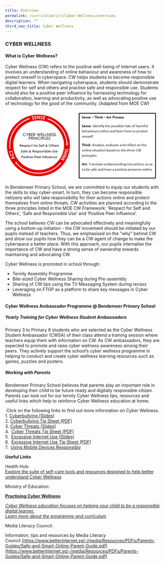 ```yaml
---
title: Overview
permalink: /curriculum/ict/Cyber-Wellness/overview
description: ""
third_nav_title: Cyber Wellness
---
```

### CYBER WELLNESS

#### What is Cyber Wellness?

Cyber Wellness (CW) refers to the positive well-being of Internet users. It involves an understanding of online behaviour and awareness of how to protect oneself in cyberspace. CW helps students to become responsible digital learners. When navigating cyberspace, students should demonstrate respect for self and others and practise safe and responsible use. Students should also be a positive peer influence by harnessing technology for collaboration, learning and productivity, as well as advocating positive use of technology for the good of the community. (Adapted from MOE CW)  

![CW1.jpg](/images/CW1.jpg)

In Bendemeer Primary School, we are committed to equip our students with the skills to stay cyber-smart. In turn, they can become responsible netizens who will take responsibility for their actions online and protect themselves from online threats. CW activities are planned according to the three principles listed in the MOE CW Framework: ‘Respect for Self and Others’, ‘Safe and Responsible Use’ and ‘Positive Peer Influence’.  
  
The school believes CW can be advocated effectively and meaningfully using a bottom-up initiation - the CW movement should be initiated by our pupils instead of teachers. Thus, we emphasised on the "why" behind CW and show our pupils how they can be a CW agent of change to make the cyberspace a better place. With this approach, our pupils internalise the importance of CW and have a strong sense of ownership towards maintaining and advocating CW.

Cyber Wellness is promoted in school through:

*   Termly Assembly Programme
*   Bite-sized Cyber Wellness Sharing during Pre-assembly
*   Sharing of CW tips using the TV Messaging System during recess
*   Leveraging on FTGP as a platform to share key messages in Cyber Wellness

#### Cyber Wellness Ambassador Programme @ Bendemeer Primary School

##### Yearly Training for Cyber Wellness Student Ambassadors

Primary 3 to Primary 6 students who are selected as the Cyber Wellness Student Ambassador (CWSA) of their class attend a training session where teachers equip them with information on CW. As CW ambassadors, they are expected to promote and raise cyber wellness awareness among their peers. They actively support the school’s cyber wellness programme in helping to conduct and create cyber wellness learning resources such as games, puzzles and posters.

  

##### Working with Parents  
Bendemeer Primary School believes that parents play an important role in developing their child to be future ready and digitally responsible citizen.  Parents can look out for our termly Cyber Wellness tips, resources and useful links which help to reinforce Cyber Wellness education at home.  

 Click on the following links to find out more information on Cyber Wellness. <br>
 1. [Cyberbullying (Slides)](https://bendemeerpri-moe-edu-sg-admin.cwp.sg/qql/slot/u740/Cyberwellness/Cyber%20Bullying%20Slides_Parents.pptx) <br>
 2. [Cyberbullying Tip Sheet (PDF)](/files/Cyber%20Bullying%20Tip%20Sheet_Parents.pdf) <br>
 3. [Cyber Threats (Slides)](https://bendemeerpri-moe-edu-sg-admin.cwp.sg/qql/slot/u939/Cyberthreats%20%202017.pptx)<br>
 4.  [Cyber Threats Tip Sheet (PDF)](/files/Cyberthreats%20Tip%20Sheet%202017.pdf)<br>
 5.  [Excessive Internet Use (Slides)](https://bendemeerpri-moe-edu-sg-admin.cwp.sg/qql/slot/u740/Cyberwellness/Excessive%20Internet%20Use%20Slides_Parents.pptx) <br>
 6.  [Excessive Internet Use Tip Sheet (PDF)](/files/Excessive%20Internet%20Use%20Tip%20sheet_%20Parents.pdf) <br>
 7.  [Using Mobile Devices Responsibly](https://bendemeerpri-moe-edu-sg-admin.cwp.sg/our-people/for-parents/ict-matters/information-on-cyber-wellness/using-mobile-devices-responsibly)

  

**Useful Links**

Health Hub:  
[Explore the suite of self-care tools and resources designed to help better understand Cyber Wellness](https://www.healthhub.sg/programmes/186/mindsg/caring-for-ourselves/learning-about-cyber-wellness-youths?utm_source=google&utm_medium=sem&utm_campaign=fy22mh_ao&utm_content=cyber_wellness#home)  
  

Ministry of Education:

**[Practising Cyber Wellness](https://www.moe.gov.sg/education-in-sg/our-programmes/cyber-wellness)**

_[Cyber Wellness education focuses on helping your child to be a responsible digital learner.  
Learn more about the programme and curriculum](https://www.moe.gov.sg/education-in-sg/our-programmes/cyber-wellness)_

  
Media Literacy Council:

Information, tips and resources by Media Literacy Council [https://www.betterinternet.sg/-/media/Resources/PDFs/Parents-Guides/Safe-and-Smart-Online-Parent-Guide.pdf](https://www.betterinternet.sg/-/media/Resources/PDFs/Parents-Guides/Safe-and-Smart-Online-Parent-Guide.pdf)
